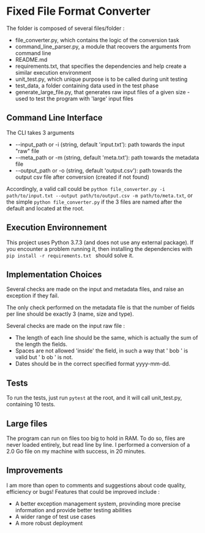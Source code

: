 # Fixed File Format Converter

The folder is composed of several files/folder :
* file_converter.py, which contains the logic of the conversion task
* command_line_parser.py, a module that recovers the arguments from command line
* README.md
* requirements.txt, that specifies the dependencies and help create a similar execution environment
* unit_test.py, which unique purpose is to be called during unit testing 
* test_data, a folder containing data used in the test phase
* generate_large_file.py, that generates raw input files of a given size - used to test the program with 'large' input files

## Command Line Interface
The CLI takes 3 arguments
* --input_path or -i (string, default 'input.txt'): path towards the input "raw" file
* --meta_path or -m (string, default 'meta.txt'): path towards the metadata file
* --output_path or -o (string, default 'output.csv'): path towards the output csv file after conversion (created if not found)

Accordingly, a valid call could be ```python file_converter.py -i path/to/input.txt --output path/to/output.csv -m path/to/meta.txt```, or the simple ```python file_converter.py``` if the 3 files are named after the default and located at the root.

## Execution Environnement
This project uses Python 3.7.3 (and does not use any external package). If you encounter a problem running it, then installing the dependencies with ```pip install -r requirements.txt ``` should solve it.

## Implementation Choices
Several checks are made on the input and metadata files, and raise an exception if they fail.

The only check performed on the metadata file is that the number of fields per line should be exactly 3 (name, size and type). 

Several checks are made on the input raw file :
* The length of each line should be the same, which is actually the sum of the length the fields.
* Spaces are not allowed 'inside' the field, in such a way that '  bob ' is valid but ' b ob ' is not.
* Dates should be in the correct specified format yyyy-mm-dd.

## Tests
To run the tests, just run ```pytest``` at the root, and it will call unit_test.py, containing 10 tests.

## Large files
The program can run on files too big to hold in RAM. To do so, files are never loaded entirely, but read line by line. I performed a conversion of a 2.0 Go file on my machine with success, in 20 minutes.

## Improvements
I am more than open to comments and suggestions about code quality, efficiency or bugs! Features that could be improved include :
* A better exception management system, provinding more precise information and provide better testing abilities
* A wider range of test use cases
* A more robust deployment






